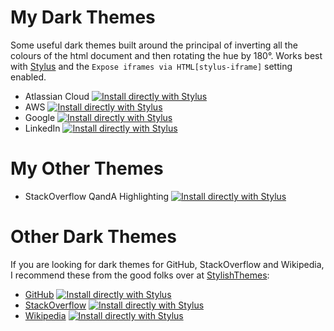 # My Dark Themes

Some useful dark themes built around the principal of inverting all the colours of the html document and then rotating
the hue by 180&deg;.  Works best with [Stylus](https://add0n.com/stylus.html) and the
`Expose iframes via HTML[stylus-iframe]` setting enabled.

* Atlassian Cloud [![Install directly with Stylus](https://img.shields.io/badge/Install%20directly%20with-Stylus-238b8b.svg)](https://raw.githubusercontent.com/pblew/dark-themes/master/atlassian-cloud-dark.user.css)
* AWS [![Install directly with Stylus](https://img.shields.io/badge/Install%20directly%20with-Stylus-238b8b.svg)](https://raw.githubusercontent.com/pblew/dark-themes/master/aws-dark.user.css)
* Google [![Install directly with Stylus](https://img.shields.io/badge/Install%20directly%20with-Stylus-238b8b.svg)](https://raw.githubusercontent.com/pblew/dark-themes/master/google-dark.user.css)
* LinkedIn [![Install directly with Stylus](https://img.shields.io/badge/Install%20directly%20with-Stylus-238b8b.svg)](https://raw.githubusercontent.com/pblew/dark-themes/master/linkedin-dark.user.css)

# My Other Themes

* StackOverflow QandA Highlighting [![Install directly with Stylus](https://img.shields.io/badge/Install%20directly%20with-Stylus-238b8b.svg)](https://raw.githubusercontent.com/pblew/dark-themes/master/stackoverflow-qanda-highlight.user.css)

# Other Dark Themes

If you are looking for dark themes for GitHub, StackOverflow and Wikipedia, I recommend these from the good folks over 
at [StylishThemes](https://github.com/StylishThemes):

* [GitHub](https://github.com/StylishThemes/GitHub-Dark) [![Install directly with Stylus](https://img.shields.io/badge/Install%20directly%20with-Stylus-238b8b.svg)](https://raw.githubusercontent.com/StylishThemes/GitHub-Dark/master/github-dark.user.css)
* [StackOverflow](https://github.com/StylishThemes/StackOverflow-Dark) [![Install directly with Stylus](https://img.shields.io/badge/Install%20directly%20with-Stylus-238b8b.svg)](https://github.com/StylishThemes/StackOverflow-Dark/raw/master/stackoverflow-dark.user.css)
* [Wikipedia](https://github.com/StylishThemes/Wikipedia-Dark) [![Install directly with Stylus](https://img.shields.io/badge/Install%20directly%20with-Stylus-238b8b.svg)](https://github.com/StylishThemes/Wikipedia-Dark/raw/master/wikipedia-dark.user.css)
